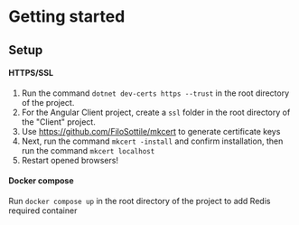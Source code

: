 # Getting started

## Setup

#### HTTPS/SSL

1. Run the command `dotnet dev-certs https --trust` in the root directory of the project.
2. For the Angular Client project, create a `ssl` folder in the root directory of the "Client" project.
3. Use https://github.com/FiloSottile/mkcert to generate certificate keys
4. Next, run the command `mkcert -install` and confirm installation, then run the command `mkcert localhost`
5. Restart opened browsers!

#### Docker compose

Run `docker compose up` in the root directory of the project to add Redis required container
